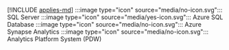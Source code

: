 [!INCLUDE [applies-md](applies-md.md)] :::image type="icon" source="media/no-icon.svg"::: SQL Server :::image type="icon" source="media/yes-icon.svg"::: Azure SQL Database :::image type="icon" source="media/no-icon.svg"::: Azure Synapse Analytics :::image type="icon" source="media/no-icon.svg"::: Analytics Platform System (PDW) 

